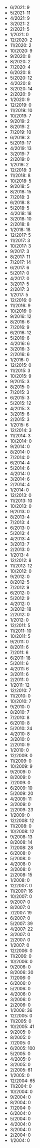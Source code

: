 *  6/2021: 9
*  5/2021: 11
*  4/2021: 9
*  3/2021: 2
*  2/2021: 5
*  1/2021: 0
*  12/2020: 2
*  11/2020: 2
*  10/2020: 9
*  9/2020: 8
*  8/2020: 2
*  7/2020: 4
*  6/2020: 8
*  5/2020: 12
*  4/2020: 8
*  3/2020: 14
*  2/2020: 9
*  1/2020: 9
*  12/2019: 0
*  11/2019: 10
*  10/2019: 7
*  9/2019: 2
*  8/2019: 2
*  7/2019: 10
*  6/2019: 3
*  5/2019: 17
*  4/2019: 13
*  3/2019: 7
*  2/2019: 0
*  1/2019: 2
*  12/2018: 3
*  11/2018: 8
*  10/2018: 5
*  9/2018: 5
*  8/2018: 15
*  7/2018: 3
*  6/2018: 8
*  5/2018: 5
*  4/2018: 18
*  3/2018: 10
*  2/2018: 8
*  1/2018: 18
*  12/2017: 5
*  11/2017: 3
*  10/2017: 3
*  9/2017: 3
*  8/2017: 11
*  7/2017: 14
*  6/2017: 6
*  5/2017: 0
*  4/2017: 0
*  3/2017: 5
*  2/2017: 3
*  1/2017: 5
*  12/2016: 0
*  11/2016: 9
*  10/2016: 0
*  9/2016: 12
*  8/2016: 6
*  7/2016: 9
*  6/2016: 12
*  5/2016: 6
*  4/2016: 6
*  3/2016: 3
*  2/2016: 6
*  1/2016: 0
*  12/2015: 0
*  11/2015: 3
*  10/2015: 9
*  9/2015: 3
*  8/2015: 0
*  7/2015: 3
*  6/2015: 3
*  5/2015: 12
*  4/2015: 3
*  3/2015: 6
*  2/2015: 3
*  1/2015: 6
*  12/2014: 3
*  11/2014: 3
*  10/2014: 0
*  9/2014: 0
*  8/2014: 0
*  7/2014: 0
*  6/2014: 4
*  5/2014: 6
*  4/2014: 0
*  3/2014: 6
*  2/2014: 4
*  1/2014: 0
*  12/2013: 0
*  11/2013: 10
*  10/2013: 0
*  9/2013: 0
*  8/2013: 4
*  7/2013: 4
*  6/2013: 0
*  5/2013: 4
*  4/2013: 4
*  3/2013: 7
*  2/2013: 0
*  1/2013: 4
*  12/2012: 8
*  11/2012: 12
*  10/2012: 0
*  9/2012: 0
*  8/2012: 5
*  7/2012: 9
*  6/2012: 0
*  5/2012: 9
*  4/2012: 0
*  3/2012: 18
*  2/2012: 0
*  1/2012: 0
*  12/2011: 5
*  11/2011: 10
*  10/2011: 5
*  9/2011: 0
*  8/2011: 6
*  7/2011: 6
*  6/2011: 18
*  5/2011: 6
*  4/2011: 6
*  3/2011: 6
*  2/2011: 0
*  1/2011: 12
*  12/2010: 7
*  11/2010: 0
*  10/2010: 7
*  9/2010: 0
*  8/2010: 7
*  7/2010: 8
*  6/2010: 8
*  5/2010: 24
*  4/2010: 8
*  3/2010: 0
*  2/2010: 9
*  1/2010: 0
*  12/2009: 0
*  11/2009: 0
*  10/2009: 9
*  9/2009: 0
*  8/2009: 0
*  7/2009: 0
*  6/2009: 10
*  5/2009: 20
*  4/2009: 11
*  3/2009: 0
*  2/2009: 23
*  1/2009: 0
*  12/2008: 12
*  11/2008: 0
*  10/2008: 12
*  9/2008: 13
*  8/2008: 14
*  7/2008: 28
*  6/2008: 0
*  5/2008: 0
*  4/2008: 0
*  3/2008: 0
*  2/2008: 15
*  1/2008: 0
*  12/2007: 0
*  11/2007: 16
*  10/2007: 0
*  9/2007: 0
*  8/2007: 0
*  7/2007: 19
*  6/2007: 0
*  5/2007: 39
*  4/2007: 22
*  3/2007: 0
*  2/2007: 0
*  1/2007: 0
*  12/2006: 0
*  11/2006: 0
*  10/2006: 0
*  9/2006: 0
*  8/2006: 30
*  7/2006: 0
*  6/2006: 0
*  5/2006: 0
*  4/2006: 0
*  3/2006: 0
*  2/2006: 0
*  1/2006: 36
*  12/2005: 0
*  11/2005: 0
*  10/2005: 41
*  9/2005: 0
*  8/2005: 0
*  7/2005: 0
*  6/2005: 100
*  5/2005: 0
*  4/2005: 0
*  3/2005: 0
*  2/2005: 61
*  1/2005: 0
*  12/2004: 65
*  11/2004: 0
*  10/2004: 0
*  9/2004: 0
*  8/2004: 0
*  7/2004: 0
*  6/2004: 0
*  5/2004: 0
*  4/2004: 0
*  3/2004: 0
*  2/2004: 0
*  1/2004: 0